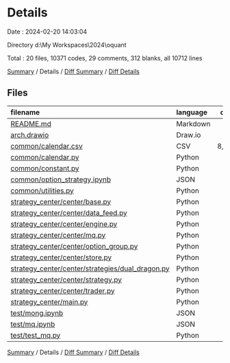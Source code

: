 # Details

Date : 2024-02-20 14:03:04

Directory d:\\My Workspaces\\2024\\oquant

Total : 20 files,  10371 codes, 29 comments, 312 blanks, all 10712 lines

[Summary](results.md) / Details / [Diff Summary](diff.md) / [Diff Details](diff-details.md)

## Files
| filename | language | code | comment | blank | total |
| :--- | :--- | ---: | ---: | ---: | ---: |
| [README.md](/README.md) | Markdown | 59 | 0 | 34 | 93 |
| [arch.drawio](/arch.drawio) | Draw.io | 260 | 0 | 0 | 260 |
| [common/calendar.csv](/common/calendar.csv) | CSV | 8,313 | 0 | 1 | 8,314 |
| [common/calendar.py](/common/calendar.py) | Python | 38 | 0 | 8 | 46 |
| [common/constant.py](/common/constant.py) | Python | 31 | 0 | 8 | 39 |
| [common/option_strategy.ipynb](/common/option_strategy.ipynb) | JSON | 83 | 0 | 1 | 84 |
| [common/utilities.py](/common/utilities.py) | Python | 25 | 5 | 11 | 41 |
| [strategy_center/center/base.py](/strategy_center/center/base.py) | Python | 200 | 0 | 61 | 261 |
| [strategy_center/center/data_feed.py](/strategy_center/center/data_feed.py) | Python | 175 | 2 | 36 | 213 |
| [strategy_center/center/engine.py](/strategy_center/center/engine.py) | Python | 22 | 10 | 11 | 43 |
| [strategy_center/center/mq.py](/strategy_center/center/mq.py) | Python | 129 | 2 | 20 | 151 |
| [strategy_center/center/option_group.py](/strategy_center/center/option_group.py) | Python | 15 | 0 | 8 | 23 |
| [strategy_center/center/store.py](/strategy_center/center/store.py) | Python | 233 | 1 | 48 | 282 |
| [strategy_center/center/strategies/dual_dragon.py](/strategy_center/center/strategies/dual_dragon.py) | Python | 34 | 0 | 12 | 46 |
| [strategy_center/center/strategy.py](/strategy_center/center/strategy.py) | Python | 85 | 0 | 14 | 99 |
| [strategy_center/center/trader.py](/strategy_center/center/trader.py) | Python | 150 | 2 | 24 | 176 |
| [strategy_center/main.py](/strategy_center/main.py) | Python | 26 | 1 | 4 | 31 |
| [test/mong.ipynb](/test/mong.ipynb) | JSON | 257 | 0 | 1 | 258 |
| [test/mq.ipynb](/test/mq.ipynb) | JSON | 182 | 0 | 1 | 183 |
| [test/test_mq.py](/test/test_mq.py) | Python | 54 | 6 | 9 | 69 |

[Summary](results.md) / Details / [Diff Summary](diff.md) / [Diff Details](diff-details.md)